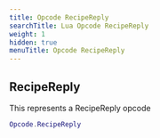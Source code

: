 ```yaml
---
title: Opcode RecipeReply
searchTitle: Lua Opcode RecipeReply
weight: 1
hidden: true
menuTitle: Opcode RecipeReply
---
```

## RecipeReply

This represents a RecipeReply opcode
```lua
Opcode.RecipeReply
```